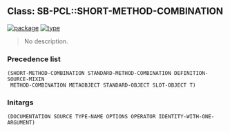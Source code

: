 ## Class: SB-PCL::SHORT-METHOD-COMBINATION
[![package](https://img.shields.io/badge/Package-SB--PCL-5f9ea0.svg?style=social&colorA=999999)](../) [![type](https://img.shields.io/badge/Type-Class-5f9ea0.svg?style=social&colorA=999999)](../#class) 

> No description.

### Precedence list
```
(SHORT-METHOD-COMBINATION STANDARD-METHOD-COMBINATION DEFINITION-SOURCE-MIXIN
 METHOD-COMBINATION METAOBJECT STANDARD-OBJECT SLOT-OBJECT T)
```
### Initargs
```
(DOCUMENTATION SOURCE TYPE-NAME OPTIONS OPERATOR IDENTITY-WITH-ONE-ARGUMENT)
```
